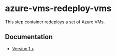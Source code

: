 # azure-vms-redeploy-vms

This step container redeploys a set of Azure VMs.

## Documentation

* [Version 1.x](docs/v1.md)
